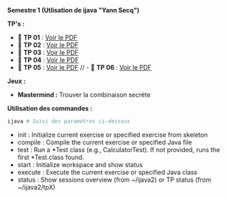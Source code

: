 **Semestre 1 (Utlisation de ijava "Yann Secq")**

**TP's :**

- 📄 **TP 01** : [Voir le PDF](https://raw.githubusercontent.com/donovaneHoute/IUT-Initiation_au_dev/main/ressources/docs/tp01.pdf)
- 📄 **TP 02** : [Voir le PDF](https://raw.githubusercontent.com/donovaneHoute/IUT-Initiation_au_dev/main/ressources/docs/tp02.pdf)
- 📄 **TP 03** : [Voir le PDF](https://raw.githubusercontent.com/donovaneHoute/IUT-Initiation_au_dev/main/ressources/docs/tp03.pdf)
- 📄 **TP 04** : [Voir le PDF](https://raw.githubusercontent.com/donovaneHoute/IUT-Initiation_au_dev/main/ressources/docs/tp04.pdf)
- 📄 **TP 05** : [Voir le PDF](https://raw.githubusercontent.com/donovaneHoute/IUT-Initiation_au_dev/main/ressources/docs/tp05.pdf)
// - 📄 **TP 06** : [Voir le PDF](https://raw.githubusercontent.com/donovaneHoute/IUT-Initiation_au_dev/main/ressources/docs/tp06.pdf)
  
**Jeux :**

- **Mastermind :** Trouver la combinaison secrète

**Utilisation des commandes :**
```bash
ijava # Suivi des paramètres ci-dessous
```
- init : Initialize current exercise or specified exercise from skeleton
- compile : Compile the current exercise or specified Java file
- test : Run a *Test class (e.g., CalculatorTest). If not provided, runs the first *Test.class found.
- start : Initialize workspace and show status
- execute : Execute the current exercise or specified Java class
- status : Show sessions overview (from ~/ijava2) or TP status (from ~/ijava2/tpX)


